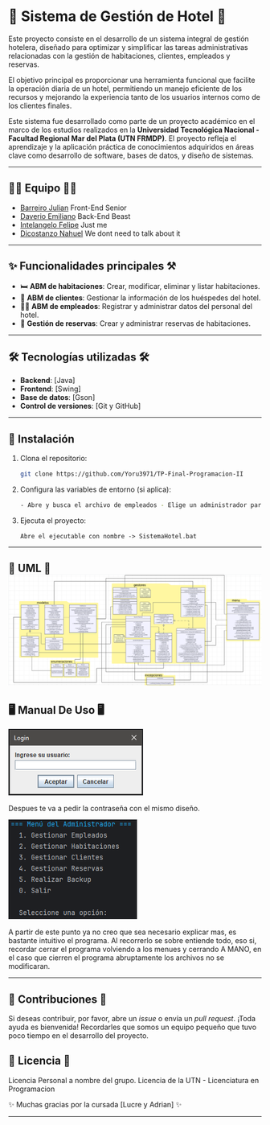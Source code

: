 # 🌟 Sistema de Gestión de Hotel 🏨

Este proyecto consiste en el desarrollo de un sistema integral de gestión hotelera, diseñado para optimizar y simplificar las tareas administrativas relacionadas con la gestión de habitaciones, clientes, empleados y reservas. 

El objetivo principal es proporcionar una herramienta funcional que facilite la operación diaria de un hotel, permitiendo un manejo eficiente de los recursos y mejorando la experiencia tanto de los usuarios internos como de los clientes finales. 

Este sistema fue desarrollado como parte de un proyecto académico en el marco de los estudios realizados en la **Universidad Tecnológica Nacional - Facultad Regional Mar del Plata (UTN FRMDP)**. El proyecto refleja el aprendizaje y la aplicación práctica de conocimientos adquiridos en áreas clave como desarrollo de software, bases de datos, y diseño de sistemas.

---

## 👩‍💻 Equipo 👩‍💻

- [Barreiro Julian](https://github.com/JulianBarreiro2k) Front-End Senior
- [Daverio Emiliano](https://github.com/Yoru3971) Back-End Beast
- [Intelangelo Felipe](https://github.com/FelipeIntelangelo) Just me
- [Dicostanzo Nahuel](https://github.com/nahueldico3) We dont need to talk about it

---

## ✨ Funcionalidades principales ⚒️

- 🛏️ **ABM de habitaciones**: Crear, modificar, eliminar y listar habitaciones.
- 👥 **ABM de clientes**: Gestionar la información de los huéspedes del hotel.
- 🧑‍💼 **ABM de empleados**: Registrar y administrar datos del personal del hotel.
- 📅 **Gestión de reservas**: Crear y administrar reservas de habitaciones. 

---

## 🛠️ Tecnologías utilizadas 🛠️

- **Backend**: [Java]
- **Frontend**: [Swing]
- **Base de datos**: [Gson]
- **Control de versiones**: [Git y GitHub]

---

## 🚀 Instalación

1. Clona el repositorio:
   ```bash
   git clone https://github.com/Yoru3971/TP-Final-Programacion-II
   ```
2. Configura las variables de entorno (si aplica):
   ```bash
   - Abre y busca el archivo de empleados - Elige un administrador para ingresar al sistema o cree uno con el mismo formato del .json
   ```
4. Ejecuta el proyecto:
   ```
   Abre el ejecutable con nombre -> SistemaHotel.bat
   ```
---
📜 UML 📜
![Diagrama de Clases](img/UML.png)
---
## 🖥️ Manual De Uso 🖥️
![Interfaz Grafica de Login, recordar que tenes que haber creado un Empleado en el .json o entrar al archivo y elegir uno de los ya creados](img/Login.png)


Despues te va a pedir la contraseña con el mismo diseño.

![Interfaz de el Menu Administrador hecho en Consola](img/MenuAdmin.png)


A partir de este punto ya no creo que sea necesario explicar mas, es bastante intuitivo el programa.
Al recorrerlo se sobre entiende todo, eso si, recordar cerrar el programa volviendo a los menues y cerrando A MANO,
en el caso que cierren el programa abruptamente los archivos no se modificaran.

---

## 🤝 Contribuciones 🤝

Si deseas contribuir, por favor, abre un *issue* o envía un *pull request*. ¡Toda ayuda es bienvenida!
Recordarles que somos un equipo pequeño que tuvo poco tiempo en el desarrollo del proyecto.

## 📜 Licencia 📜
Licencia Personal a nombre del grupo.
Licencia de la UTN - Licenciatura en Programacion

✨ Muchas gracias por la cursada [Lucre y Adrian] ✨

---
